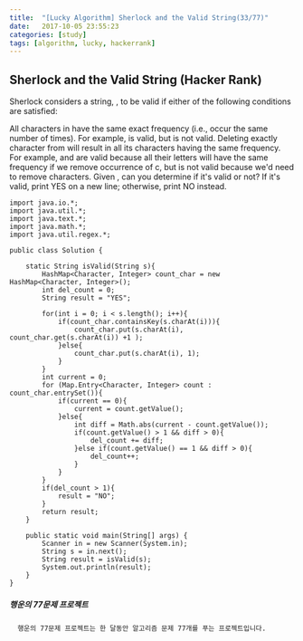 ```yaml
---
title:  "[Lucky Algorithm] Sherlock and the Valid String(33/77)"
date:   2017-10-05 23:55:23
categories: [study]
tags: [algorithm, lucky, hackerrank]
---
```

## Sherlock and the Valid String (Hacker Rank)
Sherlock considers a string, , to be valid if either of the following conditions are satisfied:

All characters in  have the same exact frequency (i.e., occur the same number of times). For example,  is valid, but  is not valid.
Deleting exactly  character from  will result in all its characters having the same frequency. For example,  and  are valid because all their letters will have the same frequency if we remove occurrence of c, but  is not valid because we'd need to remove  characters.
Given , can you determine if it's valid or not? If it's valid, print YES on a new line; otherwise, print NO instead.

```
import java.io.*;
import java.util.*;
import java.text.*;
import java.math.*;
import java.util.regex.*;

public class Solution {

    static String isValid(String s){
        HashMap<Character, Integer> count_char = new HashMap<Character, Integer>();
        int del_count = 0;
        String result = "YES";

        for(int i = 0; i < s.length(); i++){
            if(count_char.containsKey(s.charAt(i))){
                count_char.put(s.charAt(i), count_char.get(s.charAt(i)) +1 );
            }else{
                count_char.put(s.charAt(i), 1);        
            }
        }
        int current = 0;
        for (Map.Entry<Character, Integer> count : count_char.entrySet()){
            if(current == 0){
                current = count.getValue();
            }else{
                int diff = Math.abs(current - count.getValue());
                if(count.getValue() > 1 && diff > 0){
                    del_count += diff;
                }else if(count.getValue() == 1 && diff > 0){
                    del_count++;
                }
            }
        }
        if(del_count > 1){
            result = "NO";
        }
        return result;
    }

    public static void main(String[] args) {
        Scanner in = new Scanner(System.in);
        String s = in.next();
        String result = isValid(s);
        System.out.println(result);
    }
}

```

##### 행운의 77문제 프로젝트
```
  행운의 77문제 프로젝트는 한 달동안 알고리즘 문제 77개를 푸는 프로젝트입니다.
```

